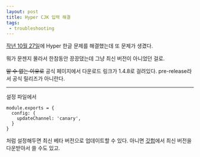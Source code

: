 ```yaml
---
layout: post
title: Hyper CJK 입력 해결
tags: 
 - troubleshooting
---
```


[작년 10월 27일](https://canor.cf/2017/10/21/Hyper-한글-설정하기/)에 Hyper 한글 문제를 해결했는데 또 문제가 생겼다.

뭐가 문젠지 몰라서 한참동안 끙끙댔는데 그냥 최신 버전이 아니었던 걸로.

~~알 수 없는 이유로~~ 공식 페이지에서 다운로드 링크가 1.4.8로 걸려있다. pre-release라서 공식 릴리즈가 아니란다.

------

설정 파일에서 

```
module.exports = {
  config: {
    updateChannel: 'canary',
  }
}
```

처럼 설정해두면 최신 베타 버전으로 업데이트할 수 있다. 아니면 [깃헙](https://github.com/zeit/hyper/releases)에서 최신 버전을 다운받아서 쓸 수도 있고.

